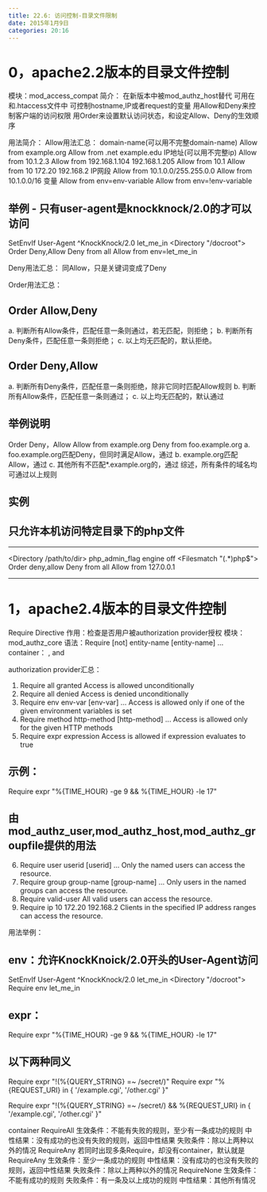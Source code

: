 ```yaml
---
title: 22.6: 访问控制-目录文件限制
date: 2015年1月9日
categories: 20:16
---
```

 
0，apache2.2版本的目录文件控制
==================================================
模块：mod_access_compat
简介：
在新版本中被mod_authz_host替代
可用在<Directory><Files><Location>和.htaccess文件中
可控制hostname,IP或者request的变量
用Allow和Deny来控制客户端的访问权限
用Order来设置默认访问状态，和设定Allow、Deny的生效顺序
 
用法简介：
Allow用法汇总：
domain-name(可以用不完整domain-name)
Allow from example.org
Allow from .net example.edu
IP地址(可以用不完整ip)
Allow from 10.1.2.3
Allow from 192.168.1.104 192.168.1.205
Allow from 10.1
Allow from 10 172.20 192.168.2
IP网段
Allow from 10.1.0.0/255.255.0.0
Allow from 10.1.0.0/16
变量
Allow from env=env-variable
Allow from env=!env-variable
 
## 举例 - 只有user-agent是knockknock/2.0的才可以访问
SetEnvIf User-Agent ^KnockKnock/2\.0 let_me_in
<Directory "/docroot">
    Order Deny,Allow
    Deny from all
    Allow from env=let_me_in
</Directory>
 
Deny用法汇总：
同Allow，只是关键词变成了Deny
 
Order用法汇总：
## Order Allow,Deny
a. 判断所有Allow条件，匹配任意一条则通过，若无匹配，则拒绝；
b. 判断所有Deny条件，匹配任意一条则拒绝；
c. 以上均无匹配的，默认拒绝。
 
## Order Deny,Allow
a. 判断所有Deny条件，匹配任意一条则拒绝，除非它同时匹配Allow规则
b. 判断所有Allow条件，匹配任意一条则通过；
c. 以上均无匹配的，默认通过
 
## 举例说明
Order Deny，Allow
Allow from example.org
Deny from foo.example.org
a. foo.example.org匹配Deny，但同时满足Allow，通过
b. example.org匹配Allow，通过
c. 其他所有不匹配*.example.org的，通过
综述，所有条件的域名均可通过以上规则 
## 实例
## 只允许本机访问特定目录下的php文件
*******************************************************
<Directory /path/to/dir>
    php_admin_flag engine off
    <Filesmatch "(.*)php$">
            Order deny,allow
            Deny from all
            Allow from 127.0.0.1
    </Filesmatch> 
</Directory>
*******************************************************  
 
1，apache2.4版本的目录文件控制
==================================================
Require Directive
作用：检查是否用户被authorization provider授权
模块：mod_authz_core
语法：Require [not] entity-name [entity-name] ...
container： <RequireAll>, <RequireAny> and <RequireNone>
 
authorization provider汇总：
1. Require all granted
Access is allowed unconditionally
2. Require all denied
Access is denied unconditionally
3. Require env env-var [env-var] ...
Access is allowed only if one of the given environment variables is set
4. Require method http-method [http-method] ...
Access is allowed only for the given HTTP methods
5. Require expr expression
Access is allowed if expression evaluates to true
## 示例：
Require expr "%{TIME_HOUR} -ge 9 && %{TIME_HOUR} -le 17"
 
## 由mod_authz_user,mod_authz_host,mod_authz_groupfile提供的用法
6. Require user userid [userid] ...
Only the named users can access the resource.
7. Require group group-name [group-name] ...
Only users in the named groups can access the resource.
8. Require valid-user
All valid users can access the resource.
9. Require ip 10 172.20 192.168.2
Clients in the specified IP address ranges can access the resource. 
用法举例：
## env：允许KnockKnoick/2.0开头的User-Agent访问
SetEnvIf User-Agent ^KnockKnock/2\.0 let_me_in
<Directory "/docroot">
    Require env let_me_in
</Directory>
 
## expr：
Require expr "%{TIME_HOUR} -ge 9 && %{TIME_HOUR} -le 17"
 
## 以下两种同义
<RequireAll>
    Require expr "!(%{QUERY_STRING} =~ /secret/)"
    Require expr "%{REQUEST_URI} in { '/example.cgi', '/other.cgi' }" 
</RequireAll>
 
Require expr "!(%{QUERY_STRING} =~ /secret/) && %{REQUEST_URI} in { '/example.cgi', '/other.cgi' }"
 
  
container
RequireAll
生效条件：不能有失败的规则，至少有一条成功的规则
中性结果：没有成功的也没有失败的规则，返回中性结果
失败条件：除以上两种以外的情况
RequireAny
若同时出现多条Require，却没有container，默认就是RequireAny
生效条件：至少一条成功的规则
中性结果：没有成功的也没有失败的规则，返回中性结果
失败条件：除以上两种以外的情况
RequireNone
生效条件：不能有成功的规则
失败条件：有一条及以上成功的规则
中性结果：其他所有情况
